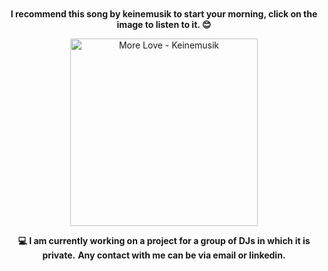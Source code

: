 <div align="center" style="margin-top: 50px; margin-bottom: 50px;">

**I recommend this song by keinemusik to start your morning, click on the image to listen to it. 😊**

<a href="https://open.spotify.com/intl-es/track/70ofkwt6aIb4bPQ51OQMQO?si=5e20666bcf5e4047">
    <img src="https://i.scdn.co/image/ab67616d00001e02e0cc562977affaa7477aab6b" alt="More Love - Keinemusik" width="300px">
</a>


**💻 I am currently working on a project for a group of DJs in which it is private.**
**Any contact with me can be via email or linkedin.**

</div>
